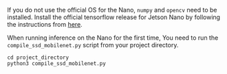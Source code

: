 If you do not use the official OS for the Nano, `numpy` and `opencv` need to be installed. 
Install the official tensorflow release for Jetson Nano by following the instructions from [here](https://docs.nvidia.com/deeplearning/frameworks/install-tf-jetson-platform/index.html).


When running inference on the Nano for the first time, You need to run the `compile_ssd_mobilenet.py` script from your project directory.

```Shell
cd project_directory
python3 compile_ssd_mobilenet.py
```
